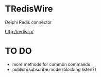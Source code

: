 TRedisWire
==========

Delphi Redis connector

http://redis.io/

TO DO
=====

* more methods for common commands
* publish/subscribe mode (blocking listen?)